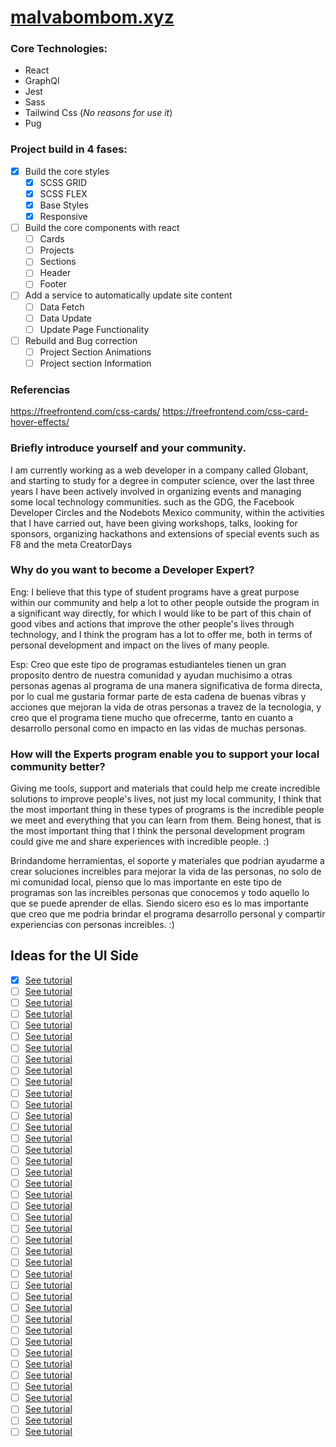 # [malvabombom.xyz](https://malvabombom.xyz/)

### Core Technologies:

- React 
- GraphQl
- Jest
- Sass
- Tailwind Css (*No reasons for use it*)
- Pug
### Project build in 4 fases:

- [x] Build the core styles
  - [x] SCSS GRID
  - [x] SCSS FLEX
  - [x] Base Styles
  - [x] Responsive
- [ ] Build the core components with react
  - [ ] Cards
  - [ ] Projects
  - [ ] Sections
  - [ ] Header
  - [ ] Footer
- [ ] Add a service to automatically update site content
  - [ ] Data Fetch
  - [ ] Data Update
  - [ ] Update Page Functionality
- [ ] Rebuild and Bug correction
  - [ ] Project Section Animations
  - [ ] Project section Information

### Referencias

https://freefrontend.com/css-cards/
https://freefrontend.com/css-card-hover-effects/

### Briefly introduce yourself and your community. 

I am currently working as a web developer in a company called Globant, and starting to study for a degree in computer science, over the last three years I have been actively involved in organizing events and managing some local technology communities. such as the GDG, the Facebook Developer Circles and the Nodebots Mexico community, within the activities that I have carried out, have been giving workshops, talks, looking for sponsors, organizing hackathons and extensions of special events such as F8 and the meta CreatorDays

### Why do you want to become a Developer Expert?
Eng: I believe that this type of student programs have a great purpose within our community and help a lot to other people outside the program in a significant way directly, for which I would like to be part of this chain of good vibes and actions that improve the other people's lives through technology, and I think the program has a lot to offer me, both in terms of personal development and impact on the lives of many people.

Esp: Creo que este tipo de programas estudianteles tienen un gran proposito dentro de nuestra comunidad y ayudan muchisimo a otras personas agenas al programa de una manera significativa de forma directa, por lo cual me gustaria formar parte de esta cadena de buenas vibras y acciones que mejoran la vida de otras personas a travez de la tecnologia, y creo que el programa tiene mucho que ofrecerme, tanto en cuanto a desarrollo personal como en impacto en las vidas de muchas personas.

### How will the Experts program enable you to support your local community better?

Giving me tools, support and materials that could help me create incredible solutions to improve people's lives, not just my local community, I think that the most important thing in these types of programs is the incredible people we meet and everything that you can learn from them. Being honest, that is the most important thing that I think the personal development program could give me and share experiences with incredible people. :)

Brindandome herramientas, el soporte y materiales que podrian ayudarme a crear soluciones increibles para mejorar la vida de las personas, no solo de mi comunidad local, pienso que lo mas importante en este tipo de programas son las increibles personas que conocemos y todo aquello lo que se puede aprender de ellas. Siendo sicero eso es lo mas importante que creo que me podria brindar el programa desarrollo personal y compartir experiencias con personas increibles. :)

## Ideas for the UI Side

* [x] [See tutorial](https://youtu.be/NGiQCBsVayI)
* [ ] [See tutorial](https://luu.dev/)
* [ ] [See tutorial](https://youtu.be/YkMVNdBZbc0)
* [ ] [See tutorial](https://youtu.be/7r9ehBo5HA0)
* [ ] [See tutorial](https://youtu.be/aoUY_hneMkU)
* [ ] [See tutorial](https://youtu.be/7sKu6gfquo8)
* [ ] [See tutorial](https://youtu.be/ubZLc1_nx0A)
* [ ] [See tutorial](https://youtu.be/KJ0TFywHdvM)
* [ ] [See tutorial](https://youtu.be/ccQJZcTaRyE)
* [ ] [See tutorial](https://youtu.be/LoAYqu7GwbM)
* [ ] [See tutorial](https://youtu.be/4KarOtBnT94)
* [ ] [See tutorial](https://youtu.be/JJk0I_jWSc4)
* [ ] [See tutorial](https://youtu.be/_sUSGtf8CxA)
* [ ] [See tutorial](https://youtu.be/w-PoV_sIWos)
* [ ] [See tutorial](https://youtu.be/NviDtoGOQ2A)
* [ ] [See tutorial](https://youtu.be/Cvby3_Iewvk)
* [ ] [See tutorial](https://youtu.be/Cvby3_Iewvk)
* [ ] [See tutorial](https://youtu.be/zlqTm79di1E)
* [ ] [See tutorial](https://youtu.be/bQ2teFYlIF0)
* [ ] [See tutorial](https://youtu.be/zD_IRj2s1HA)
* [ ] [See tutorial](https://youtu.be/1N2TClkX5rU)
* [ ] [See tutorial](https://youtu.be/xrhNIU-BLZw)
* [ ] [See tutorial](https://youtu.be/KZ-eAiBW6gA)
* [ ] [See tutorial](https://youtu.be/-ehWcnhDZbU)
* [ ] [See tutorial](https://youtu.be/Z7UpV6TnyOg)
* [ ] [See tutorial](https://youtu.be/XzjxqS0xAu0)
* [ ] [See tutorial](https://youtu.be/mihfKI9OFk4)
* [ ] [See tutorial](https://youtu.be/Uk_CMjetw7g)
* [ ] [See tutorial](https://youtu.be/ePiz3jtLk-k)
* [ ] [See tutorial](https://youtu.be/mWnfc0Lm_F4)
* [ ] [See tutorial](https://youtu.be/Gh0Faa9hT7M)
* [ ] [See tutorial](https://youtu.be/-DVLq7Rl6mU)
* [ ] [See tutorial](https://youtu.be/MfqiJ94sWtQ)
* [ ] [See tutorial](https://youtu.be/nXqMaQKfyfM)
* [ ] [See tutorial](https://youtu.be/4DLjvDbz8Uo)
* [ ] [See tutorial](https://youtu.be/YM0dm83Bw6A)
* [ ] [See tutorial](https://youtu.be/2R3VCGHk4G4)
* [ ] [See tutorial](https://youtu.be/7sKu6gfquo8)
* [ ] [See tutorial](https://youtu.be/juZzouAA5w8)
* [ ] [See tutorial](https://youtu.be/4aMLu1pRa-g)
* [ ] [See tutorial](https://youtu.be/pAUTWKtp6Po)
